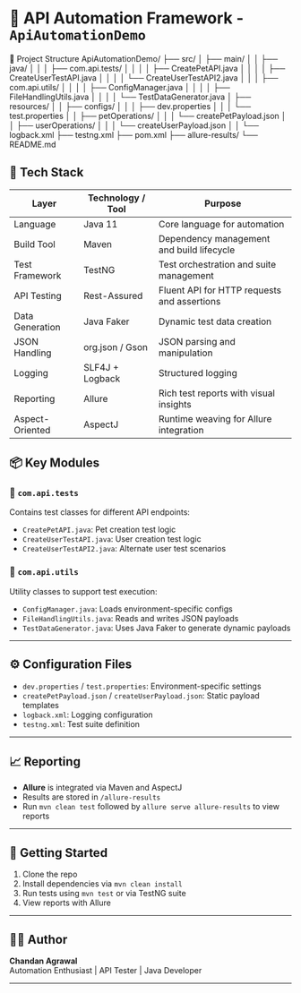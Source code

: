 # 🧪 API Automation Framework - `ApiAutomationDemo`

📁 Project Structure
ApiAutomationDemo/
├── src/
│   ├── main/
│   │   ├── java/
│   │   │   ├── com.api.tests/
│   │   │   │   ├── CreatePetAPI.java
│   │   │   │   ├── CreateUserTestAPI.java
│   │   │   │   └── CreateUserTestAPI2.java
│   │   │   ├── com.api.utils/
│   │   │   │   ├── ConfigManager.java
│   │   │   │   ├── FileHandlingUtils.java
│   │   │   │   └── TestDataGenerator.java
│   ├── resources/
│   │   ├── configs/
│   │   │   ├── dev.properties
│   │   │   └── test.properties
│   │   ├── petOperations/
│   │   │   └── createPetPayload.json
│   │   ├── userOperations/
│   │   │   └── createUserPayload.json
│   │   └── logback.xml
├── testng.xml
├── pom.xml
├── allure-results/
└── README.md

## 🧰 Tech Stack

| Layer              | Technology / Tool         | Purpose                                      |
|-------------------|---------------------------|----------------------------------------------|
| Language           | Java 11                   | Core language for automation                 |
| Build Tool         | Maven                     | Dependency management and build lifecycle    |
| Test Framework     | TestNG                    | Test orchestration and suite management      |
| API Testing        | Rest-Assured              | Fluent API for HTTP requests and assertions  |
| Data Generation    | Java Faker                | Dynamic test data creation                   |
| JSON Handling      | org.json / Gson           | JSON parsing and manipulation                |
| Logging            | SLF4J + Logback           | Structured logging                           |
| Reporting          | Allure                    | Rich test reports with visual insights       |
| Aspect-Oriented    | AspectJ                   | Runtime weaving for Allure integration       |

## 📦 Key Modules

### 🔹 `com.api.tests`
Contains test classes for different API endpoints:
- `CreatePetAPI.java`: Pet creation test logic
- `CreateUserTestAPI.java`: User creation test logic
- `CreateUserTestAPI2.java`: Alternate user test scenarios

### 🔹 `com.api.utils`
Utility classes to support test execution:
- `ConfigManager.java`: Loads environment-specific configs
- `FileHandlingUtils.java`: Reads and writes JSON payloads
- `TestDataGenerator.java`: Uses Java Faker to generate dynamic payloads

---

## ⚙️ Configuration Files

- `dev.properties` / `test.properties`: Environment-specific settings
- `createPetPayload.json` / `createUserPayload.json`: Static payload templates
- `logback.xml`: Logging configuration
- `testng.xml`: Test suite definition

---

## 📈 Reporting

- **Allure** is integrated via Maven and AspectJ
- Results are stored in `/allure-results`
- Run `mvn clean test` followed by `allure serve allure-results` to view reports

---

## 🚀 Getting Started

1. Clone the repo  
2. Install dependencies via `mvn clean install`  
3. Run tests using `mvn test` or via TestNG suite  
4. View reports with Allure  

---

## 👨‍💻 Author

**Chandan Agrawal**  
Automation Enthusiast | API Tester | Java Developer

---
